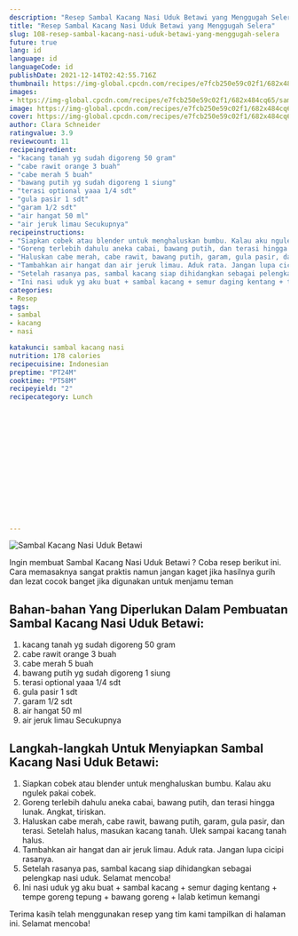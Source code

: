 ```yaml
---
description: "Resep Sambal Kacang Nasi Uduk Betawi yang Menggugah Selera"
title: "Resep Sambal Kacang Nasi Uduk Betawi yang Menggugah Selera"
slug: 108-resep-sambal-kacang-nasi-uduk-betawi-yang-menggugah-selera
future: true
lang: id
language: id
languageCode: id
publishDate: 2021-12-14T02:42:55.716Z 
thumbnail: https://img-global.cpcdn.com/recipes/e7fcb250e59c02f1/682x484cq65/sambal-kacang-nasi-uduk-betawi-foto-resep-utama.png
images:
- https://img-global.cpcdn.com/recipes/e7fcb250e59c02f1/682x484cq65/sambal-kacang-nasi-uduk-betawi-foto-resep-utama.png
image: https://img-global.cpcdn.com/recipes/e7fcb250e59c02f1/682x484cq65/sambal-kacang-nasi-uduk-betawi-foto-resep-utama.png
cover: https://img-global.cpcdn.com/recipes/e7fcb250e59c02f1/682x484cq65/sambal-kacang-nasi-uduk-betawi-foto-resep-utama.png
author: Clara Schneider
ratingvalue: 3.9
reviewcount: 11
recipeingredient:
- "kacang tanah yg sudah digoreng 50 gram"
- "cabe rawit orange 3 buah"
- "cabe merah 5 buah"
- "bawang putih yg sudah digoreng 1 siung"
- "terasi optional yaaa 1/4 sdt"
- "gula pasir 1 sdt"
- "garam 1/2 sdt"
- "air hangat 50 ml"
- "air jeruk limau Secukupnya"
recipeinstructions:
- "Siapkan cobek atau blender untuk menghaluskan bumbu. Kalau aku ngulek pakai cobek."
- "Goreng terlebih dahulu aneka cabai, bawang putih, dan terasi hingga lunak. Angkat, tiriskan."
- "Haluskan cabe merah, cabe rawit, bawang putih, garam, gula pasir, dan terasi. Setelah halus, masukan kacang tanah. Ulek sampai kacang tanah halus."
- "Tambahkan air hangat dan air jeruk limau. Aduk rata. Jangan lupa cicipi rasanya."
- "Setelah rasanya pas, sambal kacang siap dihidangkan sebagai pelengkap nasi uduk. Selamat mencoba!"
- "Ini nasi uduk yg aku buat + sambal kacang + semur daging kentang + tempe goreng tepung + bawang goreng + lalab ketimun kemangi"
categories:
- Resep
tags:
- sambal
- kacang
- nasi

katakunci: sambal kacang nasi 
nutrition: 178 calories
recipecuisine: Indonesian
preptime: "PT24M"
cooktime: "PT58M"
recipeyield: "2"
recipecategory: Lunch


     
    
    
    
    
    
    
    
    
    
    
      
    
---
```



![Sambal Kacang Nasi Uduk Betawi](https://img-global.cpcdn.com/recipes/e7fcb250e59c02f1/682x484cq65/sambal-kacang-nasi-uduk-betawi-foto-resep-utama.png)

Ingin membuat Sambal Kacang Nasi Uduk Betawi ? Coba resep berikut ini. Cara memasaknya sangat praktis namun jangan kaget jika hasilnya gurih dan lezat cocok banget jika digunakan untuk menjamu teman

<!--inarticleads1-->

## Bahan-bahan Yang Diperlukan Dalam Pembuatan Sambal Kacang Nasi Uduk Betawi:

1. kacang tanah yg sudah digoreng 50 gram
1. cabe rawit orange 3 buah
1. cabe merah 5 buah
1. bawang putih yg sudah digoreng 1 siung
1. terasi optional yaaa 1/4 sdt
1. gula pasir 1 sdt
1. garam 1/2 sdt
1. air hangat 50 ml
1. air jeruk limau Secukupnya



<!--inarticleads2-->

## Langkah-langkah Untuk Menyiapkan Sambal Kacang Nasi Uduk Betawi:

1. Siapkan cobek atau blender untuk menghaluskan bumbu. Kalau aku ngulek pakai cobek.
1. Goreng terlebih dahulu aneka cabai, bawang putih, dan terasi hingga lunak. Angkat, tiriskan.
1. Haluskan cabe merah, cabe rawit, bawang putih, garam, gula pasir, dan terasi. Setelah halus, masukan kacang tanah. Ulek sampai kacang tanah halus.
1. Tambahkan air hangat dan air jeruk limau. Aduk rata. Jangan lupa cicipi rasanya.
1. Setelah rasanya pas, sambal kacang siap dihidangkan sebagai pelengkap nasi uduk. Selamat mencoba!
1. Ini nasi uduk yg aku buat + sambal kacang + semur daging kentang + tempe goreng tepung + bawang goreng + lalab ketimun kemangi




Terima kasih telah menggunakan resep yang tim kami tampilkan di halaman ini. Selamat mencoba!

